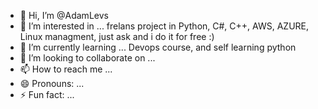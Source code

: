 - 👋 Hi, I’m @AdamLevs
- 👀 I’m interested in ... frelans project in Python, C#, C++, AWS, AZURE, Linux managment, just ask and i do it for free :)
- 🌱 I’m currently learning ... Devops course, and self learning python
- 💞️ I’m looking to collaborate on ...
- 📫 How to reach me ...
- 😄 Pronouns: ...
- ⚡ Fun fact: ...

<!---
AdamLevs/AdamLevs is a ✨ special ✨ repository because its `README.md` (this file) appears on your GitHub profile.
You can click the Preview link to take a look at your changes.
--->
